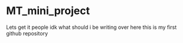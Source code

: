 # MT_mini_project
Lets get it people
idk what should i be writing over here
this is my first github repository

